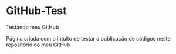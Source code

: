 # GitHub-Test
Testando meu GitHub 

Página criada com o intuito de testar a publicação de códigos neste repositório do meu GitHub
